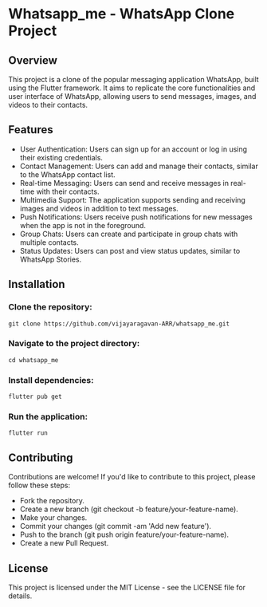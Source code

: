 # Whatsapp_me - WhatsApp Clone Project 

## Overview
This project is a clone of the popular messaging application WhatsApp, built using the Flutter framework. It aims to replicate the core functionalities and user interface of WhatsApp, allowing users to send messages, images, and videos to their contacts.

## Features
- User Authentication: Users can sign up for an account or log in using their existing credentials.
- Contact Management: Users can add and manage their contacts, similar to the WhatsApp contact list.
- Real-time Messaging: Users can send and receive messages in real-time with their contacts.
- Multimedia Support: The application supports sending and receiving images and videos in addition to text messages.
- Push Notifications: Users receive push notifications for new messages when the app is not in the foreground.
- Group Chats: Users can create and participate in group chats with multiple contacts.
- Status Updates: Users can post and view status updates, similar to WhatsApp Stories.

## Installation
### Clone the repository:

```
git clone https://github.com/vijayaragavan-ARR/whatsapp_me.git
```
### Navigate to the project directory:

```
cd whatsapp_me
```

### Install dependencies:

```
flutter pub get
```

### Run the application:

```
flutter run
```

## Contributing
Contributions are welcome! If you'd like to contribute to this project, please follow these steps:

- Fork the repository.
- Create a new branch (git checkout -b feature/your-feature-name).
- Make your changes.
- Commit your changes (git commit -am 'Add new feature').
- Push to the branch (git push origin feature/your-feature-name).
- Create a new Pull Request.

## License
This project is licensed under the MIT License - see the LICENSE file for details.
